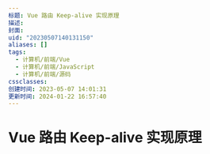 ```yaml
---
标题: Vue 路由 Keep-alive 实现原理
描述: 
封面: 
uid: "20230507140131150"
aliases: []
tags:
  - 计算机/前端/Vue
  - 计算机/前端/JavaScript
  - 计算机/前端/源码
cssclasses: 
创建时间: 2023-05-07 14:01:31
更新时间: 2024-01-22 16:57:40
---
```


# Vue 路由 Keep-alive 实现原理
